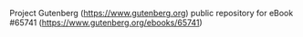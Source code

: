 Project Gutenberg (https://www.gutenberg.org) public repository for
eBook #65741 (https://www.gutenberg.org/ebooks/65741)
